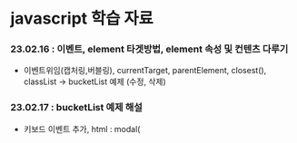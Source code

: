 # javascript 학습 자료
### 23.02.16 : 이벤트, element 타겟방법, element 속성 및 컨텐츠 다루기
   - 이벤트위임(캡처링,버블링), currentTarget, parentElement, closest(), classList
     -> bucketList 예제 (수정, 삭제)
     &nbsp;
     
### 23.02.17 : bucketList 예제 해설 
   - 키보드 이벤트 추가, html : modal(<dialog>태그), <template> 태그 
   - 화면구현 평가 해설: 레이아웃- flex, grid, box-sizing: border-box / content-box
    &nbsp;
   
### 23.02.20 : 모던 자바스크립트 예제 수업 1 ~ 9장
   `https://github.com/AlbertoMontalesi/The-complete-guide-to-modern-JavaScript` 
   - 고차함수 : map, filter, forEach, reduce 
   - 구조분해(배열, 객체)
   - 배열 : Array.from()
   - spread : ...이터럴객체 & 객체 리터럴
   
### 23.02.21 : 고차함수 개념정의(예제 작성, 풀이)-map/filter/reduce/forEach.., 모던 자바스크립트 예제 수업 16장 Set, Map
### 23.02.22 : 21일 학습내용 test, 풀이 / Symbol, promise(동기:순차처리, 비동기)-> html 학습
